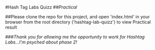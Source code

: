 #Hash Tag Labs Quizz
##*Practical*

##Please clone the repo for this project, and open 'index.html' in your browser from the root directory ('hashtag-lab-quizz') to view Practical result


###*Thank you for allowing me the opportunity to work for Hashtag Labs...I'm psyched about phase 2!*
